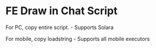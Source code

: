 # **FE Draw in Chat Script**

For PC, copy entire script. - Supports Solara

For mobile, copy loadstring - Supports all mobile executors
